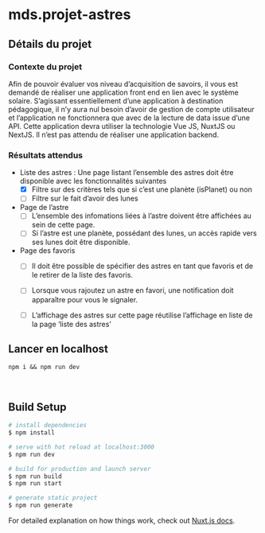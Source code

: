 # mds.projet-astres

## Détails du projet
### Contexte du projet
Afin de pouvoir évaluer vos niveau d’acquisition de savoirs, il vous est demandé de réaliser une application front end en lien avec le système solaire.
S’agissant essentiellement d’une application à destination pédagogique, il n’y aura nul besoin d’avoir de gestion de compte utilisateur et l’application ne fonctionnera que avec de la lecture de data issue d’une API. 
Cette application devra utiliser la technologie Vue JS, NuxtJS ou NextJS. 
Il n’est pas attendu de réaliser une application backend.

### Résultats attendus
- Liste des astres : Une page listant l’ensemble des astres doit être disponible avec les fonctionnalités suivantes
  - [x] Filtre sur des critères tels que si c’est une planète (isPlanet) ou non
  - [ ] Filtre sur le fait d’avoir des lunes
- Page de l’astre
  - [ ] L’ensemble des infomations liées à l’astre doivent être affichées au sein de cette page.
  - [ ] Si l’astre est une planète, possédant des lunes, un accès rapide vers ses lunes doit être disponible.
- Page des favoris
  - [ ] Il doit être possible de spécifier des astres en tant que favoris et de le retirer de la liste des favoris. 
  - [ ] Lorsque vous rajoutez un astre en favori, une notification doit apparaître pour vous le signaler.
  - [ ] L’affichage des astres sur cette page réutilise l’affichage en liste de la page ‘liste des astres’


## Lancer en localhost 

`npm i && npm run dev` 

<br>

## Build Setup

```bash
# install dependencies
$ npm install

# serve with hot reload at localhost:3000
$ npm run dev

# build for production and launch server
$ npm run build
$ npm run start

# generate static project
$ npm run generate
```

For detailed explanation on how things work, check out [Nuxt.js docs](https://nuxtjs.org).